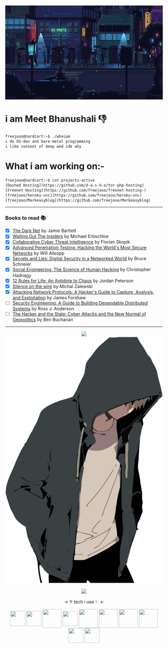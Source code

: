 <p align="center"><img src="https://raw.githubusercontent.com/freejooo/freejooo/main/Pixel%2Bgifs_b4e2c4_6919592.gif" width="1000" height="300" /></p>

# i am Meet Bhanushali 👎
```console
freejooo@nardcart:~$ ./whoiam
i do OS-dev and bare-metal programming 
i like consent of deep wed idk why 
```

# What i am working on:-
```console
freejooo@nardcart:~$ cat projects-active
[Dashed Hosting](https://github.com/d-a-s-h-o/tor-php-hosting)
[Freenet Hosting](https://github.com/freejooo/freenet-hosting-)
[freejooo/heroku-vnc](https://github.com/freejooo/heroku-vnc)
[freejooo/Markeasyblog](https://github.com/freejooo/Markeasyblog)
```
---

### Books to read :books: 
- [x] [The Dark Net](https://www.amazon.co.uk/Dark-Net-Jamie-Bartlett/dp/0099592029) by Jamie Bartlett
- [x] [Walling Out The Insiders](https://www.routledge.com/Walling-Out-the-Insiders-Controlling-Access-to-Improve-Organizational-Security/Erbschloe/p/book/9781138031609) by Michael Erbschloe
- [x] [Collaborative Cyber Threat Intelligence](https://www.routledge.com/Collaborative-Cyber-Threat-Intelligence-Detecting-and-Responding-to-Advanced/Skopik/p/book/9781138031821) by Florian Skopik
- [x] [Advanced Penetration Testing: Hacking the World's Most Secure Networks](https://onlinelibrary.wiley.com/doi/book/10.1002/9781119367741) by Will Allsopp
- [x] [Secrets and Lies: Digital Security in a Networked World](https://onlinelibrary.wiley.com/doi/book/10.1002/9781119183631) by Bruce Schneier
- [x] [Social Engineering: The Science of Human Hacking](https://onlinelibrary.wiley.com/doi/book/10.1002/9781119433729) by Christopher Hadnagy
- [x] [12 Rules for Life: An Antidote to Chaos](https://www.jordanbpeterson.com/12-rules-for-life/) by Jordan Peterson
- [x] [Silence on the wire](https://nostarch.com/silence.htm) by Michal Zalewski
- [x] [Attacking Network Protocols: A Hacker's Guide to Capture, Analysis, and Exploitation](https://nostarch.com/networkprotocols) by James Forshaw
- [ ] [Security Engineering: A Guide to Building Dependable Distributed Systems](https://www.wiley.com/en-us/Security+Engineering%3A+A+Guide+to+Building+Dependable+Distributed+Systems%2C+2nd+Edition-p-9780470068526) by Ross J. Anderson
- [ ] [The Hacker and the State: Cyber Attacks and the New Normal of Geopolitics](https://www.hup.harvard.edu/catalog.php?isbn=9780674987555) by Ben Buchanan

---

<p align="center">
    <img align = "top" src="https://spotify-github-profile.vercel.app/api/view.svg?uid=jka6d97sjs8kxheiidf45z9va&redirect=true][https://spotify-github-profile.vercel.app/api/view.svg?uid=jka6d97sjs8kxheiidf45z9va&cover_image=true&theme=default&bar_color=ff00a2&bar_color_cover=true"/>
    <img src="https://github.com/meetkool/meetkool/blob/master/images/resource/banner-img.svg" alt="meetkool" /> </p>
    <p align="center">
        <img src="https://github-profile-trophy.vercel.app/?username=arshiamidos&column=7&theme=onedark"/>
    </p>
<p align="center">→ ⛧ tech i use ✨ ←</p>

<p align="center">
  <img src="https://api.iconify.design/logos:figma.svg" height="48px" width="48px" align="center" />
  <img src="https://api.iconify.design/logos:typescript-icon.svg" height="48px" width="48px" align="center" />
  <img src="https://api.iconify.design/vscode-icons:file-type-python.svg" height="60px" width="60px" align="center" />
  <img src="https://api.iconify.design/logos:react.svg" height="48px" width="48px" align="center" />
  <img src="https://api.iconify.design/logos-tor.svg" height="60px" width="60px" align="center" />
  <img src="https://api.iconify.design/bx:bxl-docker.svg" height="60px" width="60px" align="center" />
  <img src="https://api.iconify.design/zondicons:php-elephant.svg" height="60px" width="60px" align="center" />
  <img src="https://api.iconify.design/logos:kubernetes.svg" height="60px" width="60px" align="center" />
  <a href="https://kooljool.keybase.pub/url/"><img src="https://kooljool.keybase.pub/url/favicon.ico" height="48px" width="48px" align="center" /></a>
  <img src="https://api.iconify.design/logos:graphql.svg" height="48px" width="48px" align="center" />
 </p>
